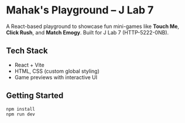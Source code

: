 # Mahak's Playground – J Lab 7

A React-based playground to showcase fun mini-games like **Touch Me**, **Click Rush**, and **Match Emogy**. Built for J Lab 7 (HTTP-5222-0NB).

## Tech Stack

- React + Vite
- HTML, CSS (custom global styling)
- Game previews with interactive UI

## Getting Started

```bash
npm install
npm run dev